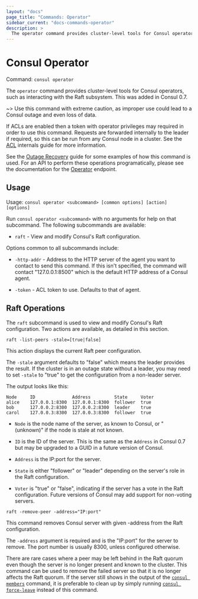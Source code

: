 ```yaml
---
layout: "docs"
page_title: "Commands: Operator"
sidebar_current: "docs-commands-operator"
description: >
  The operator command provides cluster-level tools for Consul operators.
---
```


# Consul Operator

Command: `consul operator`

The `operator` command provides cluster-level tools for Consul operators, such
as interacting with the Raft subsystem. This was added in Consul 0.7.

~> Use this command with extreme caution, as improper use could lead to a Consul
   outage and even loss of data.

If ACLs are enabled then a token with operator privileges may required in
order to use this command. Requests are forwarded internally to the leader
if required, so this can be run from any Consul node in a cluster. See the
[ACL](/docs/internals/acl.html#operator) internals guide for more information.

See the [Outage Recovery](/docs/guides/outage.html) guide for some examples of how
this command is used. For an API to perform these operations programatically,
please see the documentation for the [Operator](/docs/agent/http/operator.html)
endpoint.

## Usage

Usage: `consul operator <subcommand> [common options] [action] [options]`

Run `consul operator <subcommand>` with no arguments for help on that
subcommand. The following subcommands are available:

* `raft` - View and modify Consul's Raft configuration.

Options common to all subcommands include:

* `-http-addr` - Address to the HTTP server of the agent you want to contact
  to send this command. If this isn't specified, the command will contact
  "127.0.0.1:8500" which is the default HTTP address of a Consul agent.

* `-token` - ACL token to use. Defaults to that of agent.

## Raft Operations

The `raft` subcommand is used to view and modify Consul's Raft configuration.
Two actions are available, as detailed in this section.

<a name="raft-list-peers"></a>
`raft -list-peers -stale=[true|false]`

This action displays the current Raft peer configuration.

The `-stale` argument defaults to "false" which means the leader provides the
result. If the cluster is in an outage state without a leader, you may need
to set `-stale` to "true" to get the configuration from a non-leader server.

The output looks like this:

```
Node     ID              Address         State     Voter
alice    127.0.0.1:8300  127.0.0.1:8300  follower  true
bob      127.0.0.2:8300  127.0.0.2:8300  leader    true
carol    127.0.0.3:8300  127.0.0.3:8300  follower  true
```

* `Node` is the node name of the server, as known to Consul, or "(unknown)" if
  the node is stale at not known.

* `ID` is the ID of the server. This is the same as the `Address` in Consul 0.7
  but may  be upgraded to a GUID in a future version of Consul.

* `Address` is the IP:port for the server.

* `State` is either "follower" or "leader" depending on the server's role in the
   Raft configuration.

* `Voter` is "true" or "false", indicating if the server has a vote in the Raft
   configuration. Future versions of Consul may add support for non-voting
   servers.

<a name="raft-remove-peer"></a>
`raft -remove-peer -address="IP:port"`

This command removes Consul server with given -address from the Raft
configuration.

The `-address` argument is required and is the "IP:port" for the server to
remove. The port number is usually 8300, unless configured otherwise.

There are rare cases where a peer may be left behind in the Raft quorum even
though the server is no longer present and known to the cluster. This command
can be used to remove the failed server so that it is no longer affects the
Raft quorum. If the server still shows in the output of the
[`consul members`](/docs/commands/members.html) command, it is preferable to
clean up by simply running
[`consul force-leave`](http://localhost:4567/docs/commands/force-leave.html)
instead of this command.
